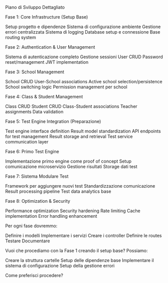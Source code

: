 Piano di Sviluppo Dettagliato

Fase 1: Core Infrastructure (Setup Base)

Setup progetto e dipendenze
Sistema di configurazione ambiente
Gestione errori centralizzata
Sistema di logging
Database setup e connessione
Base routing system


Fase 2: Authentication & User Management

Sistema di autenticazione completo
Gestione sessioni
User CRUD
Password reset/management
JWT implementation


Fase 3: School Management

School CRUD
User-School associations
Active school selection/persistence
School switching logic
Permission management per school


Fase 4: Class & Student Management

Class CRUD
Student CRUD
Class-Student associations
Teacher assignments
Data validation


Fase 5: Test Engine Integration (Preparazione)

Test engine interface definition
Result model standardization
API endpoints for test management
Result storage and retrieval
Test service communication layer


Fase 6: Primo Test Engine

Implementazione primo engine come proof of concept
Setup comunicazione microservizio
Gestione risultati
Storage dati test


Fase 7: Sistema Modulare Test

Framework per aggiungere nuovi test
Standardizzazione comunicazione
Result processing pipeline
Test data analytics base


Fase 8: Optimization & Security

Performance optimization
Security hardening
Rate limiting
Cache implementation
Error handling enhancement



Per ogni fase dovremmo:

Definire i modelli
Implementare i servizi
Creare i controller
Definire le routes
Testare
Documentare

Vuoi che procediamo con la Fase 1 creando il setup base? Possiamo:

Creare la struttura cartelle
Setup delle dipendenze base
Implementare il sistema di configurazione
Setup della gestione errori

Come preferisci procedere?